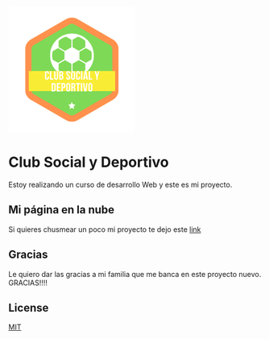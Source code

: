 <img src="Logo.png" width="250px" eight="190px">

# Club Social y Deportivo

Estoy realizando un curso de desarrollo Web y este es mi proyecto.

## Mi página en la nube

Si quieres chusmear un poco mi proyecto te dejo este [link](https://arieltom81.github.io/ClubTomolioni/) 



## Gracias
Le quiero dar las gracias a mi familia que me banca en este proyecto nuevo. GRACIAS!!!!

## License
[MIT](https://choosealicense.com/licenses/mit/)